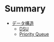 # Summary

- [データ構造](./data_structures/index.md)
  - [DSU](./data_structures/dsu.md)
  - [Priority Queue](./data_structures/priority_queue.md)

